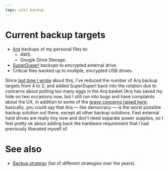 ```yaml
---
tags: wiki backup
---
```


# Current backup targets

- [Arq](/wiki/Arq) backups of my personal files to:
    - AWS.
    - Google Drive Storage.
- [SuperDuper!](/wiki/SuperDuper%21) backups to encrypted external drive.
- Critical files backed up to multiple, encrypted USB drives.

Since [last time I wrote](/wiki/Backup_strategy_%282015%29) about this, I've reduced the number of Arq backup targets from 4 to 2, and added SuperDuper! back into the rotation due to concerns about putting too many eggs in the Arq basket (Arq has saved my hide on two occasions now, but I still run into bugs and have complaints about the UX, in addition to some of the [grave concerns raised here](http://tomsmusings.twsheppard.com/2017/03/10/backup-software-that-doesnt-back-up-by-design/); basically, you could say that Arq — like democracy — is the worst possible backup solution out there, except all other backup solutions. Fast external hard drives are really tiny now and don't need separate power supplies, so I feel pretty ok about adding back the hardware requirement that I had previously liberated myself of.

# See also

- [Backup strategy](/wiki/Backup_strategy) (list of different strategies over the years).
